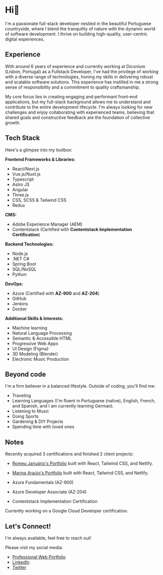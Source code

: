 # Hi👋

I'm a passionate full-stack developer nestled in the beautiful Portuguese countryside, where I blend the tranquility of nature with the dynamic world of software development. I thrive on building high-quality, user-centric digital experiences.

## Experience

With around 6 years of experience and currently working at Diconium (Lisbon, Portugal) as a Fullstack Developer, I've had the privilege of working with a diverse range of technologies, honing my skills in delivering robust and scalable software solutions. This experience has instilled in me a strong sense of responsibility and a commitment to quality craftsmanship.

My core focus lies in creating engaging and performant front-end applications, but my full-stack background allows me to understand and contribute to the entire development lifecycle. I'm always looking for new challenges and enjoy collaborating with experienced teams, believing that shared goals and constructive feedback are the foundation of collective growth.

## Tech Stack

Here's a glimpse into my toolbox:

**Frontend Frameworks & Libraries:**

* React/Next.js
* Vue.js/Nuxt.js
* Typescript
* Astro JS
* Angular
* Three.js
* CSS, SCSS & Tailwind CSS
* Redux

**CMS:**

* Adobe Experience Manager (AEM)
* Contentstack (Certified with **Contentstack Implementation Certification**)

**Backend Technologies:**

* Node.js
* .NET C#
* Spring Boot
* SQL/NoSQL
* Python

**DevOps:**

* Azure (Certified with **AZ-900** and **AZ-204**)
* GitHub
* Jenkins
* Docker

**Additional Skills & Interests:**
* Machine learning
* Natural Language Processing
* Semantic & Accessible HTML
* Progressive Web Apps
* UI Design (Figma)
* 3D Modeling (Blender)
* Electronic Music Production

## Beyond code

I'm a firm believer in a balanced lifestyle. Outside of coding, you'll find me:

* Traveling
* Learning Languages (I'm fluent in Portuguese (native), English, French, and Spanish, and I am currently learning German).
* Listening to Music
* Doing Sports
* Gardening & DIY Projects
* Spending time with loved ones

## Notes

Recently acquired 3 certifications and finished 2 client projects: 
- [Romeu Januário's Portfolio](https://romeujanuariotherapy.com/) built with React, Tailwind CSS, and Netlify.
- [Marina Araújo's Portfolio](https://marinaraujofisio.com/) built with React, Tailwind CSS, and Netlify.

- Azure Fundamentals (AZ-900)
- Azure Developer Associate (AZ-204)
- Contentstack Implementation Certification

Currently working on a Google Cloud Developer certification.

## Let's Connect!

I'm always available, feel free to reach out!

Please visit my social media: 

- [Professional Web Portfolio](https://joao-saraiva-dev.netlify.app/)
- [LinkedIn](https://www.linkedin.com/in/jo%C3%A3o-saraiva-ab662b197/)
- [Twitter](https://x.com/JohnnySaraiva00)
